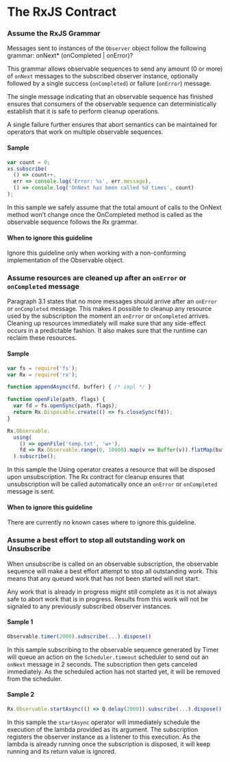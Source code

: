 # The RxJS Contract

### Assume the RxJS Grammar

Messages sent to instances of the `Observer` object follow the following grammar:
    onNext* (onCompleted | onError)?

This grammar allows observable sequences to send any amount (0 or more) of `onNext` messages to the subscribed observer instance, optionally followed by a single success (`onCompleted`) or failure (`onError`) message.

The single message indicating that an observable sequence has finished ensures that consumers of the observable sequence can deterministically establish that it is safe to perform cleanup operations.

A single failure further ensures that abort semantics can be maintained for operators that work on multiple observable sequences.

#### Sample ####
```js
var count = 0;
xs.subscribe(
  () => count++,
  err => console.log('Error: %s', err.message),
  () => console.log('OnNext has been called %d times', count)
);
```

In this sample we safely assume that the total amount of calls to the OnNext method won’t change once the OnCompleted method is called as the observable sequence follows the Rx grammar.

#### When to ignore this guideline ####

Ignore this guideline only when working with a non-conforming implementation of the Observable object.

### Assume resources are cleaned up after an `onError` or `onCompleted` message

Paragraph 3.1 states that no more messages should arrive after an `onError` or `onCompleted` message. This makes it possible to cleanup any resource used by the subscription the moment an `onError` or `onCompleted` arrives. Cleaning up resources immediately will make sure that any side-effect occurs in a predictable fashion. It also makes sure that the runtime can reclaim these resources.

#### Sample ####
```js
var fs = require('fs');
var Rx = require('rx');

function appendAsync(fd, buffer) { /* impl */ }

function openFile(path, flags) {
  var fd = fs.openSync(path, flags);
  return Rx.Disposable.create(() => fs.closeSync(fd));
}

Rx.Observable.
  using(
    () => openFile('temp.txt', 'w+'),
    fd => Rx.Observable.range(0, 10000).map(v => Buffer(v)).flatMap(buffer => appendAsync(fd, buffer))
  ).subscribe();
```

In this sample the Using operator creates a resource that will be disposed upon unsubscription. The Rx contract for cleanup ensures that unsubscription will be called automatically once an `onError` or `onCompleted` message is sent.

#### When to ignore this guideline ####

There are currently no known cases where to ignore this guideline.

### Assume a best effort to stop all outstanding work on Unsubscribe ###

When unsubscribe is called on an observable subscription, the observable sequence will make a best effort attempt to stop all outstanding work. This means that any queued work that has not been started will not start.

Any work that is already in progress might still complete as it is not always safe to abort work that is in progress. Results from this work will not be signaled to any previously subscribed observer instances.

#### Sample 1
```js
Observable.timer(2000).subscribe(...).dispose()
```

In this sample subscribing to the observable sequence generated by Timer will queue an action on the `Scheduler.timeout` scheduler to send out an `onNext` message in 2 seconds. The subscription then gets canceled immediately. As the scheduled action has not started yet, it will be removed from the scheduler.


#### Sample 2
```js
Rx.Observable.startAsync(() => Q.delay(2000)).subscribe(...).dispose();
```

In this sample the `startAsync` operator will immediately schedule the execution of the lambda provided as its argument. The subscription registers the observer instance as a listener to this execution. As the lambda is already running once the subscription is disposed, it will keep running and its return value is ignored.
